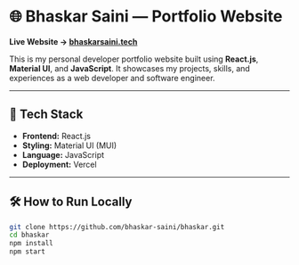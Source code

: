 # 🌐 Bhaskar Saini — Portfolio Website
**Live Website → [bhaskarsaini.tech](https://bhaskarsaini.tech)**

This is my personal developer portfolio website built using **React.js**, **Material UI**, and **JavaScript**. It showcases my projects, skills, and experiences as a web developer and software engineer.

---

## 🚀 Tech Stack

- **Frontend:** React.js  
- **Styling:** Material UI (MUI)  
- **Language:** JavaScript  
- **Deployment:** Vercel

---
## 🛠️ How to Run Locally

```bash
git clone https://github.com/bhaskar-saini/bhaskar.git
cd bhaskar
npm install
npm start

